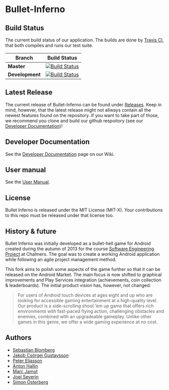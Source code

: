 [Developer Documentation]: https://github.com/joelseverin/Bullet-Inferno/wiki/Developer-Documentation

Bullet-Inferno
==============

## Build Status
The current build status of our application. The builds are done by [Travis CI](http://about.travis-ci.org/), that both compiles and runs our test suite.

| Branch | Build Status |
| ------ | ------------ |
| **Master** | [![Build Status](https://travis-ci.org/joelseverin/Bullet-Inferno.png?branch=master)](https://travis-ci.org/joelseverin/Bullet-Inferno) |
| **Development** | [![Build Status](https://travis-ci.org/joelseverin/Bullet-Inferno.png?branch=development)](https://travis-ci.org/joelseverin/Bullet-Inferno) |

## Latest Release
The current release of Bullet-Inferno can be found under [Releases](https://github.com/joelseverin/Bullet-Inferno/releases). 
Keep in mind, however, that the latest release might not allways contain all the newest features found on the 
repository. If you want to take part of those, we recommend you clone and build our github respoitory (see our [Developer Documentation](#developer-documentation))!

## Developer Documentation
See the [Developer Documentation] page on our Wiki.

## User manual
See the [User Manual](https://github.com/joelseverin/Bullet-Inferno/wiki/User-Manual).

## License
Bullet Inferno is released under the MIT License (MIT-X). Your contributions to this repo must be released under that license too.

## History & future
Bullet Inferno was initially developed as a bullet-hell game for Android created during the autumn of 2013 for the course [Software Engineering Project](https://github.com/morganericsson/dat255) at Chalmers. The goal was to create a working Android application while following an agile project management method.

This fork aims to polish some aspects of the game further so that it can be released on the Android Market. The main focus is now shifted to graphical improvements and Play Services integration (achievements, coin collection & leaderboards). The initial product vision has, however, not changed:
>For users of Android touch devices at ages eight and up who are looking for accessible gaming entertainment at a high-quality level. Our product is a side-scrolling shoot ‘em up game that offers rich environments with fast-paced flying action, challenging obstacles and enemies, combined with an upgradeable gameplay. Unlike other games in this genre, we offer a wide gaming experience at no cost.

## Authors
* [Sebastian Blomberg](https://github.com/sebbe33)
* [Jakob Csörgei Gustavsson](https://github.com/Jokab)
* [Peter Eliasson](https://github.com/Verath)
* [Anton Hallin](https://github.com/Hallin)
* [Marc Jamot](https://github.com/plankt)
* [Joel Severin](https://github.com/joelseverin)
* [Simon Österberg](https://github.com/osterbergsimon)

